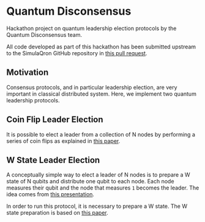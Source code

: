 # Quantum Disconsensus

Hackathon project on quantum leadership election protocols by the Quantum
Disconsensus team.

All code developed as part of this hackathon has been submitted upstream to the
SimulaQron GitHub repository in [this pull
request](https://github.com/SoftwareQuTech/SimulaQron/pull/90).

## Motivation

Consensus protocols, and in particular leadership election, are very important
in classical distributed system.  Here, we implement two quantum leadership
protocols.

## Coin Flip Leader Election

It is possible to elect a leader from a collection of N nodes by performing a
series of coin flips as explained in [this
paper](https://arxiv.org/abs/0910.4952v2).

## W State Leader Election

A conceptually simple way to elect a leader of N nodes is to prepare a W state
of N qubits and distribute one qubit to each node.  Each node measures their
qubit and the node that measures `1` becomes the leader.  The idea comes from
[this presentation](https://ww2.chemistry.gatech.edu/pradeep/talks/qle.pdf).

In order to run this protocol, it is necessary to prepare a W state.  The W
state preparation is based on [this paper](https://arxiv.org/abs/1807.05572).